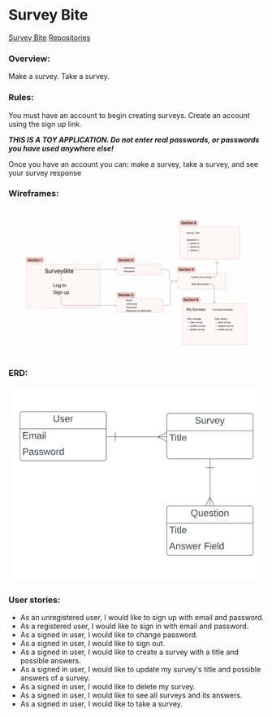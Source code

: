 # Survey Bite


[Survey Bite](https://surveybite.github.io/SurveyBite-Client/)
[Repositories](https://github.com/orgs/SurveyBite/repositories)



### Overview:
Make a survey. Take a survey.

### Rules:
You must have an account to begin creating surveys. Create an account using the sign up link.

**_THIS IS A TOY APPLICATION. Do not enter real passwords, or passwords you have used anywhere else!_**

Once you have an account you can: make a survey, take a survey, and see your survey response

### Wireframes: 

![WireFrame](./src/images/Wireframe.png)

### ERD: 

![ERD](./src/images/ERD.png)


### User stories: 
- As an unregistered user, I would like to sign up with email and password.
- As a registered user, I would like to sign in with email and password.
- As a signed in user, I would like to change password.
- As a signed in user, I would like to sign out.
- As a signed in user, I would like to create a survey with a title and possible
  answers.
- As a signed in user, I would like to update my survey's title and possible
  answers of a survey.
- As a signed in user, I would like to delete my survey.
- As a signed in user, I would like to see all surveys and its answers.
- As a signed in user, I would like to take a survey.
